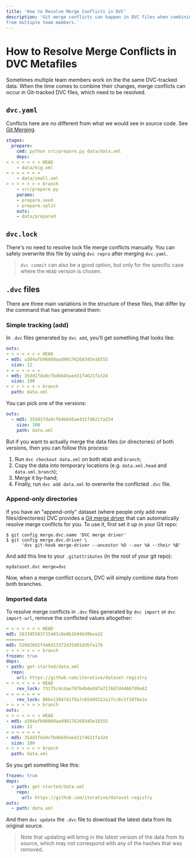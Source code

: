 ```yaml
---
title: 'How to Resolve Merge Conflicts in DVC'
description: 'Git merge conflicts can happen in DVC files when combining changes
from multiple team members.'
---
```


# How to Resolve Merge Conflicts in DVC Metafiles

Sometimes multiple team members work on the the same DVC-tracked data. When the
time comes to combine their changes, merge conflicts can occur in Git-tracked
<abbr>DVC files</abbr>, which need to be resolved.

## `dvc.yaml`

Conflicts here are no different from what we would see in source code. See
[Git Merging](https://git-scm.com/book/en/v2/Git-Branching-Basic-Branching-and-Merging).

```yaml
stages:
  prepare:
    cmd: python src/prepare.py data/data.xml
    deps:
< < < < < < < HEAD
    - data/big.xml
= = = = = = =
    - data/small.xml
> > > > > > > branch
    - src/prepare.py
    params:
    - prepare.seed
    - prepare.split
    outs:
    - data/prepared
```

## `dvc.lock`

There's no need to resolve lock file merge conflicts manually. You can safely
overwrite this file by using `dvc repro` after merging `dvc.yaml`.

> `dvc commit` can also be a good option, but only for the specific case where
> the `HEAD` version is chosen.

## `.dvc` files

There are three main variations in the structure of these files, that differ by
the command that has generated them:

### Simple tracking (add)

In `.dvc` files generated by `dvc add`, you'll get something that looks like:

```yaml
outs:
< < < < < < < HEAD
- md5: a304afb96060aad90176268345e10355
  size: 12
= = = = = = =
- md5: 35dd1fda9cfb4b645ae431f4621fa324
  size: 100
> > > > > > > branch
  path: data.xml
```

You can pick one of the versions:

```yaml
outs:
  - md5: 35dd1fda9cfb4b645ae431f4621fa324
    size: 100
    path: data.xml
```

But if you want to actually merge the data files (or directories) of both
versions, then you can follow this process:

1. Run `dvc checkout data.xml` on both `HEAD` and `branch`;
2. Copy the data into temporary locations (e.g. `data.xml.head` and
   `data.xml.branch`);
3. Merge it by-hand;
4. Finally, run `dvc add data.xml` to overwrite the conflicted `.dvc` file.

### Append-only directories

If you have an "append-only" dataset (where people only add new
files/directories) DVC provides a [Git merge driver] that can automatically
resolve merge conflicts for you. To use it, first set it up in your Git repo:

```dvc
$ git config merge.dvc.name 'DVC merge driver'
$ git config merge.dvc.driver \
      'dvc git-hook merge-driver --ancestor %O --our %A --their %B'
```

And add this line to your `.gitattributes` (in the root of your git repo):

```
mydataset.dvc merge=dvc
```

Now, when a merge conflict occurs, DVC will simply combine data from both
branches.

[git merge driver]:
  https://git-scm.com/docs/git-merge#Documentation/git-merge.txt-mergeltdrivergtname

### Imported data

To resolve merge conflicts in `.dvc` files generated by `dvc import` or
`dvc import-url`, remove the conflicted values altogether:

```yaml
< < < < < < < HEAD
md5: 263395583f35403c8e0b1b94b30bea32
=======
md5: 520d2602f440d13372435d91d3bfa176
> > > > > > > branch
frozen: true
deps:
- path: get-started/data.xml
  repo:
    url: https://github.com/iterative/dataset-registry
< < < < < < < HEAD
    rev_lock: f31f5c4cdae787b4bdeb97a717687d44667d9e62
= = = = = = =
    rev_lock: 06be1104741f8a7c65449322a1fcc8c5f1070a1e
> > > > > > > branch
outs:
< < < < < < < HEAD
- md5: a304afb96060aad90176268345e10355
  size: 12
= = = = = = =
- md5: 35dd1fda9cfb4b645ae431f4621fa324
  size: 100
> > > > > > > branch
  path: data.xml
```

So you get something like this:

```yaml
frozen: true
deps:
  - path: get-started/data.xml
    repo:
      url: https://github.com/iterative/dataset-registry
outs:
  - path: data.xml
```

And then `dvc update` the `.dvc` file to download the latest data from its
original source.

> Note that updating will bring in the latest version of the data from its
> source, which may not correspond with any of the hashes that was removed.
